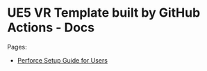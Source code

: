 # UE5 VR Template built by GitHub Actions - Docs

Pages:
- [Perforce Setup Guide for Users](Perforce%20Setup%20Guide%20for%20Users.md)
